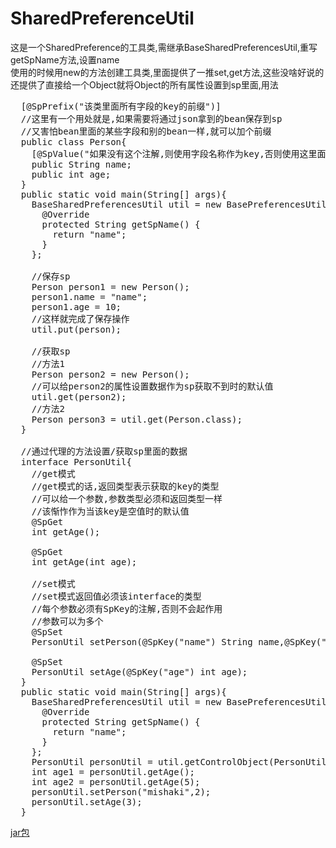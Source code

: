 # SharedPreferenceUtil
这是一个SharedPreference的工具类,需继承BaseSharedPreferencesUtil,重写getSpName方法,设置name<br/>
使用的时候用new的方法创建工具类,里面提供了一推set,get方法,这些没啥好说的<br/>
还提供了直接给一个Object就将Object的所有属性设置到sp里面,用法<br/>
<pre>
  [@SpPrefix("该类里面所有字段的key的前缀")]
  //这里有一个用处就是,如果需要将通过json拿到的bean保存到sp
  //又害怕bean里面的某些字段和别的bean一样,就可以加个前缀
  public class Person{
    [@SpValue("如果没有这个注解,则使用字段名称作为key,否则使用这里面的内容作为key")]
    public String name;
    public int age;
  }
  public static void main(String[] args){
    BaseSharedPreferencesUtil util = new BasePreferencesUtil(){
      @Override
      protected String getSpName() {
        return "name";
      }
    };
    
    //保存sp
    Person person1 = new Person();
    person1.name = "name";
    person1.age = 10;
    //这样就完成了保存操作
    util.put(person);
    
    //获取sp
    //方法1
    Person person2 = new Person();
    //可以给person2的属性设置数据作为sp获取不到时的默认值
    util.get(person2);
    //方法2
    Person person3 = util.get(Person.class);
  }
  
  //通过代理的方法设置/获取sp里面的数据
  interface PersonUtil{
    //get模式
    //get模式的话,返回类型表示获取的key的类型
    //可以给一个参数,参数类型必须和返回类型一样
    //该惭怍作为当该key是空值时的默认值
    @SpGet
    int getAge();
    
    @SpGet
    int getAge(int age);
    
    //set模式
    //set模式返回值必须该interface的类型
    //每个参数必须有SpKey的注解,否则不会起作用
    //参数可以为多个
    @SpSet
    PersonUtil setPerson(@SpKey("name") String name,@SpKey("age") int age);
    
    @SpSet
    PersonUtil setAge(@SpKey("age") int age);
  }
  public static void main(String[] args){
    BaseSharedPreferencesUtil util = new BasePreferencesUtil(){
      @Override
      protected String getSpName() {
        return "name";
      }
    };
    PersonUtil personUtil = util.getControlObject(PersonUtil.class);
    int age1 = personUtil.getAge();
    int age2 = personUtil.getAge(5);
    personUtil.setPerson("mishaki",2);
    personUtil.setAge(3);
  }
</pre>
<a href="https://raw.githubusercontent.com/nanjolnoSat/SharedPreferenceUtil/master/spUtil.jar">jar包</a>
